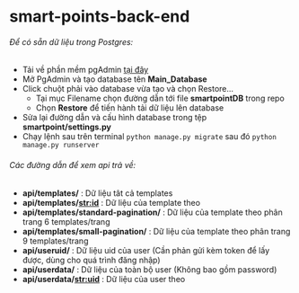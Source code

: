 # smart-points-back-end

###### Để có sẵn dữ liệu trong Postgres:
  - Tải về phần mềm pgAdmin [tại đây](https://www.pgadmin.org/download/)
  - Mở PgAdmin và tạo database tên **Main_Database**
  - Click chuột phải vào database vừa tạo và chọn Restore...
    + Tại mục Filename chọn đường dẫn tới file **smartpointDB** trong repo
    + Chọn **Restore** để tiến hành tải dữ liệu lên database
  - Sửa lại đường dẫn và cấu hình database trong tệp **smartpoint/settings.py**
  - Chạy lệnh sau trên terminal ```python manage.py migrate``` sau đó ```python manage.py runserver```  
  
###### Các đường dẫn để xem api trả về:
  -  **api/templates/** : Dữ liệu tât cả templates
  -  **api/templates/<str:id>** : Dữ liệu của template theo <id>
  -  **api/templates/standard-pagination/** : Dữ liệu của template theo phân trang 6 templates/trang
  -  **api/templates/small-pagination/** : Dữ liệu của template theo phân trang 9 templates/trang
  -  **api/useruid/** : Dữ liệu uid của user (Cần phản gửi kèm token để lấy được, dùng cho quá trình đăng nhập)
  -  **api/userdata/** : Dữ liệu của toàn bộ user (Không bao gồm password)
  -  **api/userdata/<str:uid>** : Dữ liệu của user theo <uid>
